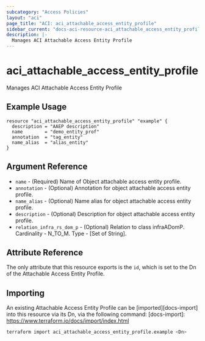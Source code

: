 ```yaml
---
subcategory: "Access Policies"
layout: "aci"
page_title: "ACI: aci_attachable_access_entity_profile"
sidebar_current: "docs-aci-resource-aci_attachable_access_entity_profile"
description: |-
  Manages ACI Attachable Access Entity Profile
---
```


# aci_attachable_access_entity_profile #

Manages ACI Attachable Access Entity Profile

## Example Usage ##

```hcl
resource "aci_attachable_access_entity_profile" "example" {
  description = "AAEP description"
  name        = "demo_entity_prof"
  annotation  = "tag_entity"
  name_alias  = "alias_entity"
}
```

## Argument Reference ##

* `name` - (Required) Name of Object attachable access entity profile.
* `annotation` - (Optional) Annotation for object attachable access entity profile.
* `name_alias` - (Optional) Name alias for object attachable access entity profile.
* `description` - (Optional) Description for object attachable access entity profile.
* `relation_infra_rs_dom_p` - (Optional) Relation to class infraADomP. Cardinality - N_TO_M. Type - [Set of String].

## Attribute Reference ##

The only attribute that this resource exports is the `id`, which is set to the
Dn of the Attachable Access Entity Profile.

## Importing ##

An existing Attachable Access Entity Profile can be [imported][docs-import] into this resource via its Dn, via the following command:
[docs-import]: <https://www.terraform.io/docs/import/index.html>

```bash
terraform import aci_attachable_access_entity_profile.example <Dn>
```
